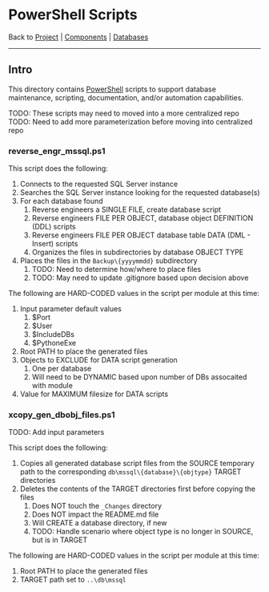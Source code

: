 # PowerShell Scripts

Back to [Project](../../../README.md) | [Components](../../README.md) | [Databases](../README.md)

---

## Intro

This directory contains [PowerShell](https://docs.microsoft.com/en-us/powershell/) scripts to support database maintenance, scripting, documentation, and/or automation capabilities.

TODO: These scripts may need to moved into a more centralized repo
TODO: Need to add more parameterization before moving into centralized repo

### **reverse_engr_mssql.ps1**

This script does the following:

1. Connects to the requested SQL Server instance
2. Searches the SQL Server instance looking for the requested database(s)
3. For each database found
   1. Reverse engineers a SINGLE FILE, create database script
   2. Reverse engineers FILE PER OBJECT, database object DEFINITION (DDL) scripts
   3. Reverse engineers FILE PER OBJECT database table DATA (DML - Insert) scripts
   4. Organizes the files in subdirectories by database OBJECT TYPE
4. Places the files in the `Backup\{yyyymmdd}` subdirectory
   1. TODO: Need to determine how/where to place files
   2. TODO: May need to update .gitignore based upon decision above

The following are HARD-CODED values in the script per module at this time:

1. Input parameter default values
   1. $Port
   2. $User
   3. $IncludeDBs
   4. $PythoneExe
2. Root PATH to place the generated files
3. Objects to EXCLUDE for DATA script generation
   1. One per database
   2. Will need to be DYNAMIC based upon number of DBs assocaited with module
4. Value for MAXIMUM filesize for DATA scripts

### **xcopy_gen_dbobj_files.ps1**

TODO: Add input parameters

This script does the following:

1. Copies all generated database script files from the SOURCE temporary path to the corresponding `db\mssql\{database}\{objtype}` TARGET directories
2. Deletes the contents of the TARGET directories first before copying the files
   1.  Does NOT touch the `_Changes` directory
   2.  Does NOT impact the README.md file
   3.  Will CREATE a database directory, if new
   4.  TODO: Handle scenario where object type is no longer in SOURCE, but is in TARGET

The following are HARD-CODED values in the script per module at this time:

1. Root PATH to place the generated files
2. TARGET path set to `..\db\mssql`
